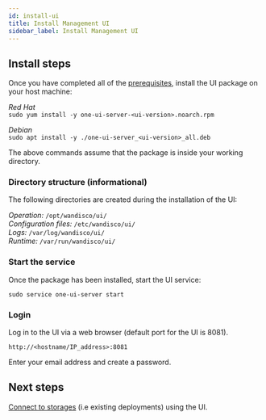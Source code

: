 ```yaml
---
id: install-ui
title: Install Management UI
sidebar_label: Install Management UI
---
```


## Install steps

Once you have completed all of the [prerequisites](../preparation/prerequisites-ui.md), install the UI package on your host machine:

_Red Hat_  
`sudo yum install -y one-ui-server-<ui-version>.noarch.rpm`

_Debian_  
`sudo apt install -y ./one-ui-server_<ui-version>_all.deb`

The above commands assume that the package is inside your working directory.

### Directory structure (informational)

The following directories are created during the installation of the UI:

_Operation:_ `/opt/wandisco/ui/`  
_Configuration files:_ `/etc/wandisco/ui/`  
_Logs:_ `/var/log/wandisco/ui/`  
_Runtime:_ `/var/run/wandisco/ui/`

### Start the service

Once the package has been installed, start the UI service:

`sudo service one-ui-server start`

### Login

Log in to the UI via a web browser (default port for the UI is 8081).

`http://<hostname/IP_address>:8081`

Enter your email address and create a password.

## Next steps

[Connect to storages](./connect-to-storages.md) (i.e existing deployments) using the UI.
